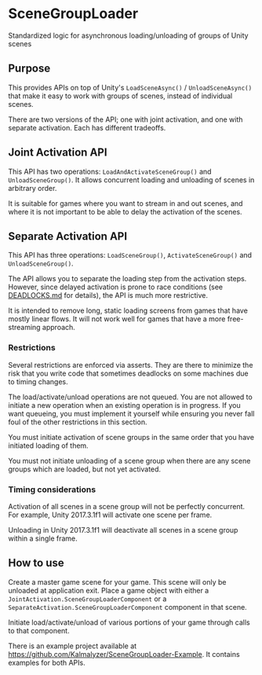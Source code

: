 # SceneGroupLoader
Standardized logic for asynchronous loading/unloading of groups of Unity scenes

## Purpose

This provides APIs on top of Unity's `LoadSceneAsync()` / `UnloadSceneAsync()` that make it easy to work with groups of scenes, instead of individual scenes.

There are two versions of the API; one with joint activation, and one with separate activation. Each has different tradeoffs.

## Joint Activation API

This API has two operations: `LoadAndActivateSceneGroup()` and `UnloadSceneGroup()`. It allows concurrent loading and unloading of scenes 
in arbitrary order.

It is suitable for games where you want to stream in and out scenes, and where it is not important to be able to delay the activation of the scenes.

## Separate Activation API

This API has three operations: `LoadSceneGroup()`, `ActivateSceneGroup()` and `UnloadSceneGroup()`.

The API allows you to separate the loading step from the activation steps. However, since delayed activation is prone to race conditions (see [DEADLOCKS.md](DEADLOCKS.md) for details), the API is much more restrictive.

It is intended to remove long, static loading screens from games that have mostly linear flows. It will not work well for games that have a more free-streaming approach.

### Restrictions

Several restrictions are enforced via asserts. They are there to minimize the risk that you write code that sometimes deadlocks on some machines due to timing changes.

The load/activate/unload operations are not queued. You are not allowed to initiate a new operation when an existing operation is in progress. If you want queueing, you must implement it yourself while ensuring you never fall foul of the other restrictions in this section.

You must initiate activation of scene groups in the same order that you have initiated loading of them.

You must not initiate unloading of a scene group when there are any scene groups which are loaded, but not yet activated.

### Timing considerations

Activation of all scenes in a scene group will not be perfectly concurrent. For example, Unity 2017.3.1f1 will activate one scene per frame.

Unloading in Unity 2017.3.1f1 will deactivate all scenes in a scene group within a single frame.

## How to use

Create a master game scene for your game. This scene will only be unloaded at application exit. Place a game object with either a `JointActivation.SceneGroupLoaderComponent` or a `SeparateActivation.SceneGroupLoaderComponent` component in that scene.

Initiate load/activate/unload of various portions of your game through calls to that component.

There is an example project available at https://github.com/Kalmalyzer/SceneGroupLoader-Example. It contains examples for both APIs.

